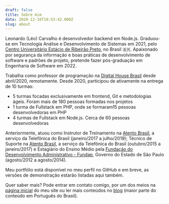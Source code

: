```yaml
---
draft: false
title: Sobre mim
date: 2020-12-16T19:53:42.000Z
slug: about
---
```

Leonardo (Léo) Carvalho é desenvolvedor backend em Node.js. Graduou-se em Tecnologia Análise e Desenvolvimento de Sistemas em 2021, pelo [Centro Universitário Estácio de Ribeirão Preto](https://estacio.br/), no Brasil 🇧🇷. Apaixonado por segurança da informação e boas práticas de desenvolvimento de software e padrões de projeto, pretende fazer pós-graduação em Engenharia de Software em 2022.

Trabalha como professor de programação na [Digital House Brasil](https://www.digitalhouse.com/br) desde abril/2020, remotamente. Desde 2020, participou de ativamente na entrega de 10 turmas:

* 5 turmas focadas exclusivamente em frontend, Git e metodologias ágeis. Foram mais de 180 pessoas formadas nos projetos
* 1 turma de Fullstack em PHP, onde se formaram15 pessoas desenvolvedoras em PHP
* 4 turmas de Fullstack em Node.js. Cerca de 60 pessoas desenvolvedoras

Anteriormente, atuou como Instrutor de Treinamento na [Atento Brasil](http://atento.com/pt/), a serviço da Telefônica do Brasil (janeiro/2017 a julho/2019); Técnico de Suporte na [Atento Brasil](http://atento.com/pt/), a serviço da Telefônica do Brasil (outubro/2015 a janeiro/2017) e Estagiário do Ensino Médio pela [Fundação do Desenvolvimento Administrativo - Fundap](https://pt.wikipedia.org/wiki/Funda%C3%A7%C3%A3o_do_Desenvolvimento_Administrativo), Governo do Estado de São Paulo (agosto/2012 a agosto/2014).

Meu portfólio está disponível no meu perfil no GitHub e em breve, as versões de demonstração estarão listadas aqui também.

Quer saber mais? Pode entrar em contato comigo, por um dos meios na [página inicial](/) do meu site ou ler mais conteúdos no [blog](/posts) (maior parte do conteúdo em Português do Brasil).